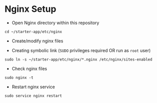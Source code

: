 # Nginx Setup

* Open Nginx directory within this repository

`cd ~/starter-app/etc/nginx`

* Create/modify nginx files

* Creating symbolic link (`SUDO` privileges required OR run as `root` user)

`sudo ln -s ~/starter-app/etc/nginx/*.nginx /etc/nginx/sites-enabled`

* Check nginx files

`sudo nginx -t`

* Restart nginx service

`sudo service nginx restart`